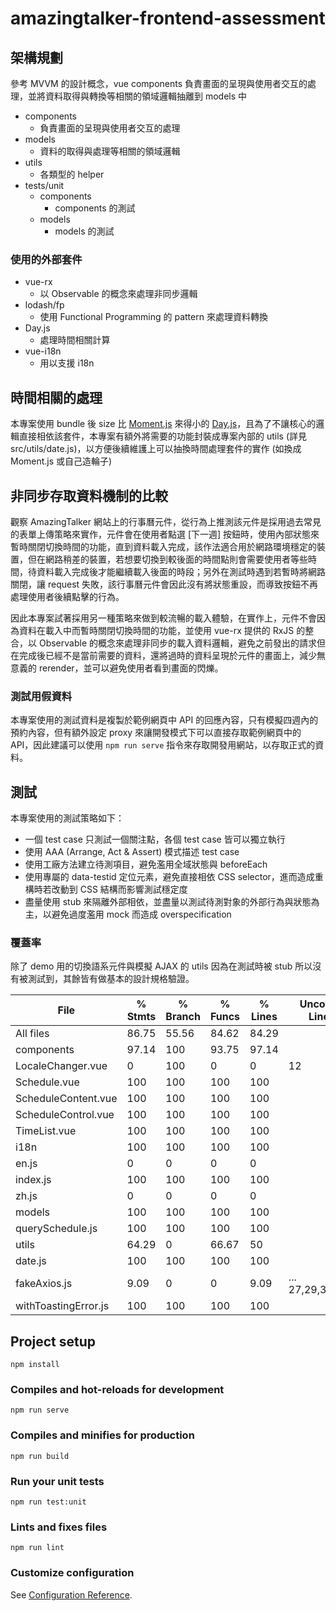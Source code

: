 # amazingtalker-frontend-assessment

## 架構規劃

參考 MVVM 的設計概念，vue components 負責畫面的呈現與使用者交互的處理，並將資料取得與轉換等相關的領域邏輯抽離到 models 中

- components
    - 負責畫面的呈現與使用者交互的處理
- models
    - 資料的取得與處理等相關的領域邏輯
- utils
    - 各類型的 helper
- tests/unit
    - components
        - components 的測試
    - models
        - models 的測試

### 使用的外部套件

- vue-rx
    - 以 Observable 的概念來處理非同步邏輯
- lodash/fp
    - 使用 Functional Programming 的 pattern 來處理資料轉換
- Day.js
    - 處理時間相關計算
- vue-i18n
    - 用以支援 i18n

## 時間相關的處理

本專案使用 bundle 後 size 比 [Moment.js](https://momentjs.com/) 來得小的 [Day.js](https://day.js.org/)，且為了不讓核心的邏輯直接相依該套件，本專案有額外將需要的功能封裝成專案內部的 utils (詳見 src/utils/date.js)，以方便後續維護上可以抽換時間處理套件的實作 (如換成 Moment.js 或自己造輪子)

## 非同步存取資料機制的比較

觀察 AmazingTalker 網站上的行事曆元件，從行為上推測該元件是採用過去常見的表單上傳策略來實作，元件會在使用者點選 [下一週] 按鈕時，使用內部狀態來暫時關閉切換時間的功能，直到資料載入完成，該作法適合用於網路環境穩定的裝置，但在網路稍差的裝置，若想要切換到較後面的時間點則會需要使用者等些時間，待資料載入完成後才能繼續載入後面的時段；另外在測試時遇到若暫時將網路關閉，讓 request 失敗，該行事曆元件會因此沒有將狀態重設，而導致按鈕不再處理使用者後續點擊的行為。

因此本專案試著採用另一種策略來做到較流暢的載入體驗，在實作上，元件不會因為資料在載入中而暫時關閉切換時間的功能，並使用 vue-rx 提供的 RxJS 的整合，以 Observable 的概念來處理非同步的載入資料邏輯，避免之前發出的請求但在完成後已經不是當前需要的資料，還將過時的資料呈現於元件的畫面上，減少無意義的 rerender，並可以避免使用者看到畫面的閃爍。

### 測試用假資料

本專案使用的測試資料是複製於範例網頁中 API 的回應內容，只有模擬四週內的預約內容，但有額外設定 proxy 來讓開發模式下可以直接存取範例網頁中的 API，因此建議可以使用 `npm run serve` 指令來存取開發用網站，以存取正式的資料。

## 測試

本專案使用的測試策略如下：

- 一個 test case 只測試一個關注點，各個 test case 皆可以獨立執行
- 使用 AAA (Arrange, Act & Assert) 模式描述 test case
- 使用工廠方法建立待測項目，避免濫用全域狀態與 beforeEach
- 使用專屬的 data-testid 定位元素，避免直接相依 CSS selector，進而造成重構時若改動到 CSS 結構而影響測試穩定度
- 盡量使用 stub 來隔離外部相依，並盡量以測試待測對象的外部行為與狀態為主，以避免過度濫用 mock 而造成 overspecification

### 覆蓋率

除了 demo 用的切換語系元件與模擬 AJAX 的 utils 因為在測試時被 stub 所以沒有被測試到，其餘皆有做基本的設計規格驗證。

File                   |  % Stmts | % Branch |  % Funcs |  % Lines | Uncovered Line #s |
-----------------------|----------|----------|----------|----------|-------------------|
All files              |    86.75 |    55.56 |    84.62 |    84.29 |                   |
 components            |    97.14 |      100 |    93.75 |    97.14 |                   |
  LocaleChanger.vue    |        0 |      100 |        0 |        0 |                12 |
  Schedule.vue         |      100 |      100 |      100 |      100 |                   |
  ScheduleContent.vue  |      100 |      100 |      100 |      100 |                   |
  ScheduleControl.vue  |      100 |      100 |      100 |      100 |                   |
  TimeList.vue         |      100 |      100 |      100 |      100 |                   |
 i18n                  |      100 |      100 |      100 |      100 |                   |
  en.js                |        0 |        0 |        0 |        0 |                   |
  index.js             |      100 |      100 |      100 |      100 |                   |
  zh.js                |        0 |        0 |        0 |        0 |                   |
 models                |      100 |      100 |      100 |      100 |                   |
  querySchedule.js     |      100 |      100 |      100 |      100 |                   |
 utils                 |    64.29 |        0 |    66.67 |       50 |                   |
  date.js              |      100 |      100 |      100 |      100 |                   |
  fakeAxios.js         |     9.09 |        0 |        0 |     9.09 |... 27,29,31,32,33 |
  withToastingError.js |      100 |      100 |      100 |      100 |                   |



## Project setup
```
npm install
```

### Compiles and hot-reloads for development
```
npm run serve
```

### Compiles and minifies for production
```
npm run build
```

### Run your unit tests
```
npm run test:unit
```

### Lints and fixes files
```
npm run lint
```

### Customize configuration
See [Configuration Reference](https://cli.vuejs.org/config/).

